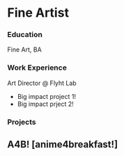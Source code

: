 # Fine Artist

### Education
Fine Art, BA

### Work Experience
Art Director @ Flyht Lab
- Big impact project 1!
- Big impact prject 2!

### Projects
A4B! [anime4breakfast!]
-

